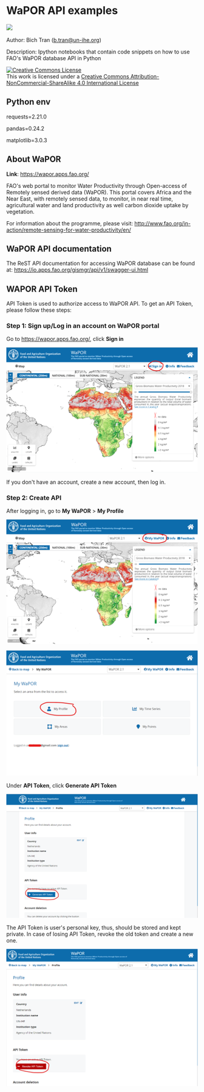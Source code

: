 # WaPOR API examples

![](http://www.fao.org/typo3temp/pics/93f49ce381.jpg)

Author: Bich Tran (b.tran@un-ihe.org)

Description: Ipython notebooks that contain code snippets on how to use FAO's WaPOR database API in Python

<html>
  <head>
    <a rel="license" href="http://creativecommons.org/licenses/by-nc-sa/4.0/"><img alt="Creative Commons License" style="border-width:0" src="https://i.creativecommons.org/l/by-nc-sa/4.0/88x31.png" /></a><br />This work is licensed under a <a rel="license" href="http://creativecommons.org/licenses/by-nc-sa/4.0/">Creative Commons Attribution-NonCommercial-ShareAlike 4.0 International License</a>
  </head>
</html>

## Python env

requests=2.21.0

pandas=0.24.2

matplotlib=3.0.3

## About WaPOR

**Link**: https://wapor.apps.fao.org/

FAO's web portal to monitor Water Productivity through Open-access of Remotely sensed derived data (WaPOR). 
This portal covers Africa and the Near East, with remotely sensed data, to monitor, in near real time, agricultural water and land productivity as well carbon dioxide uptake by vegetation.

For information about the programme, please visit: http://www.fao.org/in-action/remote-sensing-for-water-productivity/en/

## WaPOR API documentation

The ReST API documentation for accessing WaPOR database can be found at: https://io.apps.fao.org/gismgr/api/v1/swagger-ui.html

## WAPOR API Token

API Token is used to authorize access to WaPOR API. To get an API Token, please follow these steps:

### Step 1: Sign up/Log in an account on WaPOR portal

Go to https://wapor.apps.fao.org/, click **Sign in**

![](/img/1_signin.png)

If you don't have an account, create a new account, then log in.

### Step 2: Create API

After logging in, go to **My WaPOR** > **My Profile** 

![](/img/2_mywapor.png)

![](/img/3_myprofile.png)

Under **API Token**, click **Generate API Token**

![](/img/4_generatetoken.png)

The API Token is user's personal key, thus, should be stored and kept private. In case of losing API Token, revoke the old token and create a new one.

![](/img/5_revoketoken.png)



